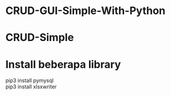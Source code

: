 # CRUD-GUI-Simple-With-Python
# CRUD-Simple
# Install beberapa library
pip3 install pymysql <br>
pip3 install xlsxwriter
